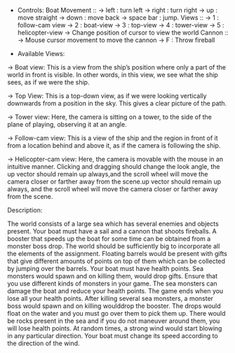 * Controls:
Boat Movement ::
	-> left : turn left
	-> right : turn right
	-> up : move straight
	-> down : move back
	-> space bar : jump.
Views ::
	-> 1 : follow-cam view
	-> 2 : boat-view
	-> 3 : top-view
	-> 4 : tower-view
	-> 5 : helicopter-view
		-> Change position of cursor to view the world
Cannon ::
	-> Mouse cursor movement to move the cannon
	-> F : Throw fireball


* Available Views:

-> Boat view: This is a view from the ship’s position where only a part of the world in front is
visible. In other words, in this view, we see what the ship sees, as if we were the ship.

-> Top View: This is a top-down view, as if we were looking vertically downwards from a position
in the sky. This gives a clear picture of the path.

-> Tower view: Here, the camera is sitting on a tower, to the side of the plane of playing,
observing it at an angle.

-> Follow-cam view: This is a view of the ship and the region in front of it from a location behind
and above it, as if the camera is following the ship.

-> Helicopter-cam view: Here, the camera is movable with the mouse in an intuitive manner.
Clicking and dragging should change the look angle, the up vector should remain up always,and the scroll wheel will move the camera closer or farther away from the scene.up vector
should remain up always, and the scroll wheel will move the camera closer or farther away from
the scene.



Description:

The world consists of a large sea which has several enemies and objects present. Your boat
must have a sail and a cannon that shoots fireballs. A booster that speeds up the boat for some
time can be obtained from a monster boss drop. The world should be sufficiently big to
incorporate all the elements of the assignment. Floating barrels would be present with gifts that
give different amounts of points on top of them which can be collected by jumping over the
barrels.
Your boat must have health points. Sea monsters would spawn and on killing them, would drop
gifts. Ensure that you use different kinds of monsters in your game. The sea monsters can
damage the boat and reduce your health points. The game ends when you lose all your health
points. After killing several sea monsters, a monster boss would spawn and on killing woulddrop the booster. The drops would float on the water and you must go over them to pick them
up.
There would be rocks present in the sea and if you do not maneuver around them, you will lose
health points. At random times, a strong wind would start blowing in any particular direction.
Your boat must change its speed according to the direction of the wind.
